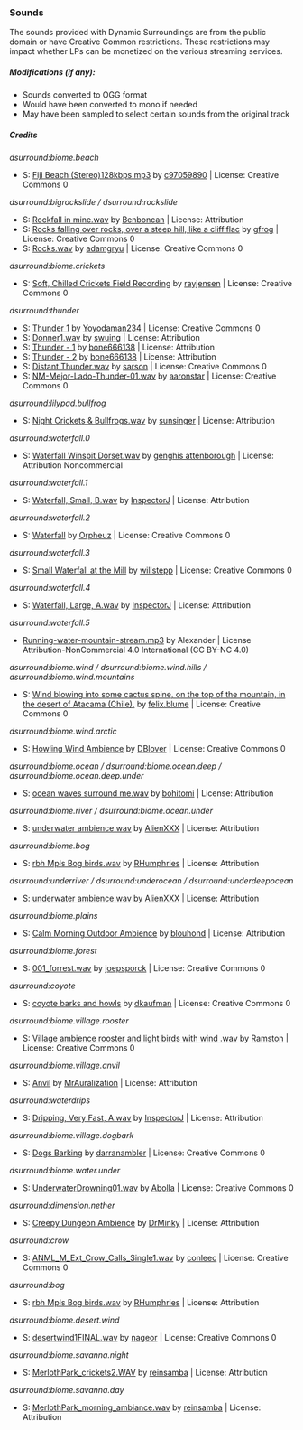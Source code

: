 ### Sounds
The sounds provided with Dynamic Surroundings are from the public
domain or have Creative Common restrictions.  These restrictions may impact
whether LPs can be monetized on the various streaming services.

##### Modifications (if any):
* Sounds converted to OGG format
* Would have been converted to mono if needed
* May have been sampled to select certain sounds from the original track

##### Credits

*dsurround:biome.beach*

<ul>
     <li>S: <a href="https://www.freesound.org/people/c97059890/sounds/21754/">Fiji Beach (Stereo)128kbps.mp3</a> by <a href="https://www.freesound.org/people/c97059890/">c97059890</a> | License: Creative Commons 0</li> 
</ul>

*dsurround:bigrockslide / dsurround:rockslide*

<ul>
     <li>S: <a href="https://www.freesound.org/people/Benboncan/sounds/60085/">Rockfall in mine.wav</a> by <a href="https://www.freesound.org/people/Benboncan/">Benboncan</a> | License: Attribution</li> 
     <li>S: <a href="https://www.freesound.org/people/gfrog/sounds/190505/">Rocks falling over rocks, over a steep hill, like a cliff.flac</a> by <a href="https://www.freesound.org/people/gfrog/">gfrog</a> | License: Creative Commons 0</li> 
     <li>S: <a href="https://www.freesound.org/people/adamgryu/sounds/336023/">Rocks.wav</a> by <a href="https://www.freesound.org/people/adamgryu/">adamgryu</a> | License: Creative Commons 0</li>
</ul>

*dsurround:biome.crickets*

<ul>
     <li>S: <a href="https://www.freesound.org/people/rayjensen/sounds/202749/">Soft, Chilled Crickets Field Recording</a> by <a href="https://www.freesound.org/people/rayjensen/">rayjensen</a> | License: Creative Commons 0</li>
</ul>

*dsurround:thunder*

<ul>
     <li>S: <a href="https://www.freesound.org/people/Yoyodaman234/sounds/253953/">Thunder 1</a> by <a href="https://www.freesound.org/people/Yoyodaman234/">Yoyodaman234</a> | License: Creative Commons 0</li> 
     <li>S: <a href="https://www.freesound.org/people/swuing/sounds/37774/">Donner1.wav</a> by <a href="https://www.freesound.org/people/swuing/">swuing</a> | License: Attribution</li> 
     <li>S: <a href="https://www.freesound.org/people/bone666138/sounds/198857/">Thunder - 1</a> by <a href="https://www.freesound.org/people/bone666138/">bone666138</a> | License: Attribution</li> 
     <li>S: <a href="https://www.freesound.org/people/bone666138/sounds/198858/">Thunder - 2</a> by <a href="https://www.freesound.org/people/bone666138/">bone666138</a> | License: Attribution</li> 
     <li>S: <a href="https://www.freesound.org/people/sarson/sounds/195522/">Distant Thunder.wav</a> by <a href="https://www.freesound.org/people/sarson/">sarson</a> | License: Creative Commons 0</li> 
     <li>S: <a href="https://www.freesound.org/people/aaronstar/sounds/194849/">NM-Mejor-Lado-Thunder-01.wav</a> by <a href="https://www.freesound.org/people/aaronstar/">aaronstar</a> | License: Creative Commons 0</li> 
</ul>

*dsurround:lilypad.bullfrog*

<ul>
     <li>S: <a href="https://freesound.org/people/sunsinger/sounds/80840/">Night Crickets & Bullfrogs.wav</a> by <a href="https://www.freesound.org/people/rayjensen/">sunsinger</a> | License: Attribution</li>
</ul>


*dsurround:waterfall.0*

<ul>
     <li>S: <a href="https://www.freesound.org/people/genghis%20attenborough/sounds/28266/">Waterfall Winspit Dorset.wav</a> by <a href="https://www.freesound.org/people/genghis%20attenborough/">genghis attenborough</a> | License: Attribution Noncommercial</li> 
</ul>

*dsurround:waterfall.1*

<ul>
     <li>S: <a href="https://www.freesound.org/people/InspectorJ/sounds/365921/">Waterfall, Small, B.wav</a> by <a href="https://www.freesound.org/people/InspectorJ/">InspectorJ</a> | License: Attribution</li> 
</ul>

*dsurround:waterfall.2*

<ul>
     <li>S: <a href="https://www.freesound.org/people/Orpheuz/sounds/321886/">Waterfall</a> by <a href="https://www.freesound.org/people/Orpheuz/">Orpheuz</a> | License: Creative Commons 0</li> 
</ul>

*dsurround:waterfall.3*

<ul>
     <li>S: <a href="https://www.freesound.org/people/willstepp/sounds/188295/">Small Waterfall at the Mill</a> by <a href="https://www.freesound.org/people/willstepp/">willstepp</a> | License: Creative Commons 0</li> 
</ul>

*dsurround:waterfall.4*

<ul>
     <li>S: <a href="https://www.freesound.org/people/InspectorJ/sounds/335992/">Waterfall, Large, A.wav</a> by <a href="https://www.freesound.org/people/InspectorJ/">InspectorJ</a> | License: Attribution</li> 
</ul>

*dsurround:waterfall.5*

<ul>
<li> <a href="https://orangefreesounds.com/running-water-sound-mountain-stream/">Running-water-mountain-stream.mp3</a> by Alexander | License Attribution-NonCommercial 4.0 International (CC BY-NC 4.0)</li>
</ul>

*dsurround:biome.wind / dsurround:biome.wind.hills / dsurround:biome.wind.mountains*

<ul>
     <li>S: <a href="https://www.freesound.org/people/felix.blume/sounds/156414/">Wind blowing into some cactus spine, on the top of the mountain, in the desert of Atacama (Chile).</a> by <a href="https://www.freesound.org/people/felix.blume/">felix.blume</a> | License: Creative Commons 0</li>
</ul>

*dsurround:biome.wind.arctic*

<ul>
     <li>S: <a href="https://freesound.org/people/DBlover/sounds/405601/">Howling Wind Ambience</a> by <a href="https://www.freesound.org/people/DBlover/">DBlover</a> | License: Creative Commons 0</li>
</ul>

*dsurround:biome.ocean / dsurround:biome.ocean.deep / dsurround:biome.ocean.deep.under*

<ul>
    <li>S: <a href="https://freesound.org/people/bohitomi/sounds/240219/">ocean waves surround me.wav</a> by <a href="https://www.freesound.org/people/DBlover/">bohitomi</a> | License: Attribution</li>
</ul>

*dsurround:biome.river / dsurround:biome.ocean.under*

<ul>
     <li>S: <a href="https://freesound.org/people/AlienXXX/sounds/218276/">underwater ambience.wav</a> by <a href="https://freesound.org/people/AlienXXX/">AlienXXX</a> | License: Attribution</li>
</ul>

*dsurround:biome.bog*

<ul>
     <li>S: <a href="https://freesound.org/people/RHumphries/sounds/1050/">rbh Mpls Bog birds.wav</a> by <a href="https://freesound.org/people/RHumphries/">RHumphries</a> | License: Attribution</li>
</ul>

*dsurround:underriver / dsurround:underocean / dsurround:underdeepocean*

<ul>
     <li>S: <a href="https://www.freesound.org/people/AlienXXX/sounds/218276/">underwater ambience.wav</a> by <a href="https://www.freesound.org/people/AlienXXX/">AlienXXX</a> | License: Attribution</li> 
</ul>

*dsurround:biome.plains*

<ul>
     <li>S: <a href="https://www.freesound.org/people/blouhond/sounds/157947/">Calm Morning Outdoor Ambience</a> by <a href="https://www.freesound.org/people/blouhond/">blouhond</a> | License: Attribution</li> 
</ul>

*dsurround:biome.forest*

<ul>
     <li>S: <a href="https://www.freesound.org/people/joepsporck/sounds/262037/">001_forrest.wav</a> by <a href="https://www.freesound.org/people/joepsporck/">joepsporck</a> | License: Creative Commons 0</li> 
</ul>

*dsurround:coyote*

<ul>
     <li>S: <a href="https://www.freesound.org/people/dkaufman/sounds/256533/">coyote barks and howls</a> by <a href="https://www.freesound.org/people/dkaufman/">dkaufman</a> | License: Creative Commons 0</li> 
</ul>

*dsurround:biome.village.rooster*

<ul>
     <li>S: <a href="https://www.freesound.org/people/Ramston/sounds/331442/">Village ambience rooster and light birds with wind .wav</a> by <a href="https://www.freesound.org/people/Ramston/">Ramston</a> | License: Creative Commons 0</li> 
</ul>

*dsurround:biome.village.anvil*

<ul>
     <li>S: <a href="https://www.freesound.org/people/MrAuralization/sounds/274846/">Anvil</a> by <a href="https://www.freesound.org/people/MrAuralization/">MrAuralization</a> | License: Attribution</li> 
     </ul>

*dsurround:waterdrips*

<ul>
     <li>S: <a href="https://www.freesound.org/people/InspectorJ/sounds/343761/">Dripping, Very Fast, A.wav</a> by <a href="https://www.freesound.org/people/InspectorJ/">InspectorJ</a> | License: Attribution</li> 
</ul>

*dsurround:biome.village.dogbark*

<ul>
     <li>S: <a href="https://www.freesound.org/people/darranambler/sounds/344955/">Dogs Barking</a> by <a href="https://www.freesound.org/people/darranambler/">darranambler</a> | License: Creative Commons 0</li> 
</ul>

*dsurround:biome.water.under*

<ul>
     <li>S: <a href="https://www.freesound.org/people/Abolla/sounds/213914/">UnderwaterDrowning01.wav</a> by <a href="https://www.freesound.org/people/Abolla/">Abolla</a> | License: Creative Commons 0</li> 
</ul>

*dsurround:dimension.nether*

<ul>
     <li>S: <a href="https://www.freesound.org/people/DrMinky/sounds/166187/">Creepy Dungeon Ambience</a> by <a href="https://www.freesound.org/people/DrMinky/">DrMinky</a> | License: Attribution</li> 
</ul>


*dsurround:crow*

<ul>
     <li>S: <a href="https://www.freesound.org/people/conleec/sounds/173866/">ANML_M_Ext_Crow_Calls_Single1.wav</a> by <a href="https://www.freesound.org/people/conleec/">conleec</a> | License: Creative Commons 0</li> 
</ul>

*dsurround:bog*

<ul>
     <li>S: <a href="https://www.freesound.org/people/RHumphries/sounds/1050/">rbh Mpls Bog birds.wav</a> by <a href="https://www.freesound.org/people/RHumphries/">RHumphries</a> | License: Attribution</li> 
</ul>

*dsurround:biome.desert.wind*

<ul>
     <li>S: <a href="https://www.freesound.org/people/nageor/sounds/112296/">desertwind1FINAL.wav</a> by <a href="https://www.freesound.org/people/nageor/">nageor</a> | License: Creative Commons 0</li> 
</ul>

*dsurround:biome.savanna.night*

<ul>
     <li>S: <a href="https://www.freesound.org/people/reinsamba/sounds/58236/">MerlothPark_crickets2.WAV</a> by <a href="https://www.freesound.org/people/reinsamba/">reinsamba</a> | License: Attribution</li>
</ul>

*dsurround:biome.savanna.day*

<ul> 
     <li>S: <a href="https://www.freesound.org/people/reinsamba/sounds/58237/">MerlothPark_morning_ambiance.wav</a> by <a href="https://www.freesound.org/people/reinsamba/">reinsamba</a> | License: Attribution</li> 
</ul>
